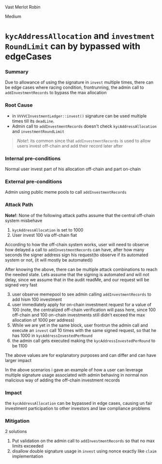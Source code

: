 Vast Merlot Robin

Medium

# `kycAddressAllocation` and `investmentRoundLimit` can by bypassed with edgeCases

### Summary
Due to allowance of using the signature in `invest` multiple times, there can be edge cases where racing condition, frontrunning, the admin call to `addInvestmentRecords` to bypass the max allocation


### Root Cause
- in `VVVVCInvestmentLedger::invest()` signature can be used multiple times till its `deadLine`.
- Admin call to `addInvestmentRecords` doesn't check `kycAddressAllocation` and `investmentRoundLimit`

> _*Note!*_: its common since that `addInvestmentRecords` is used to allow users invest off-chain and add their record later after
### Internal pre-conditions
Normal user invest part of his allocation off-chain and part on-chain


### External pre-conditions
Admin using public meme pools to call `addInvestmentRecords`


### Attack Path
**Note!**: None of the following attack paths assume that the central off-chain system misbehave

1. `kycAddressAllocation` is set to 1000
2. User invest 100 via off-chain fiat
   
According to how the off-chain system works, user will need to observe how delayed a call to `addInvestmentRecords` can have, after how many seconds the signer address sign his request(to observe if its automated system or not, (it will mostly be automated))

After knowing the above, there can be multiple attack combinations to reach the needed state.
Lets assume that the signing is automated and will not delay, since we assume that in the audit readMe, and our request will be signed very fast

3. user observe memepool to see admin calling `addInvestmentRecords` to add hism 100 investment
4. user immediately apply for on-chain investment request for a value of 100 (note, the centralized off-chain verification will pass here, since 100 off-chain and 100 on-chain investments still didn't exceed the max allocation of 1000 per address)
5. While we are yet in the same block, user frontrun the admin call and execute an `invest` call 10 times with the same signed request, so that he has 1000 in `kycAddressInvestedPerRound`
6. the admin call gets executed making the `kycAddressInvestedPerRound` to be 1100
   
The above values are for explanatory purposes and can differ and can have larger impact

In the above scenarios i gave an example of how a user can leverage multiple signature usage associated with admin behaving in normal non malicious way of adding the off-chain investment records
### Impact
the `kycAddressAllocation` can be bypassed in edge cases, causing un fair investment participation to other investors and law compliance problems


### Mitigation
2 solutions

1. Put validation on the admin call to `addInvestmentRecords` so that no max limits exceeded
2. disallow double signature usage in `invest` using nonce exactly like `claim` implementation
 
